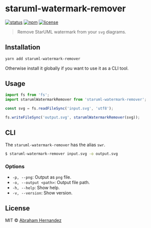 # staruml-watermark-remover

[![status](https://github.com/abranhe/staruml-watermark-remover/workflows/build/badge.svg)](https://github.com/abranhe/staruml-watermark-remover/actions)
[![npm](https://img.shields.io/npm/v/staruml-watermark-remover)](https://npmjs.org/staruml-watermark-remover)
[![license](https://img.shields.io/npm/l/staruml-watermark-remover)](https://npmjs.org/staruml-watermark-remover)

> Remove StarUML watermark from your `svg` diagrams.

## Installation

```bash
yarn add staruml-watermark-remover
```

Otherwise install it globally if you want to use it as a CLI tool.

## Usage

```js
import fs from 'fs';
import starumlWatermarkRemover from 'staruml-watermark-remover';

const svg = fs.readFileSync('input.svg', 'utf8');

fs.writeFileSync('output.svg', starumlWatermarkRemover(svg));
```

## CLI

The `staruml-watermark-remover` has the alias `swr`.

```bash
$ staruml-watermark-remover input.svg -o output.svg
```

### Options

- `-p, --png`: Output as `png` file.
- `-o, --output <path>`: Output file path.
- `-h, --help`: Show help.
- `-v, --version`: Show version.

## License

MIT © [Abraham Hernandez](https://abranhe.com)
